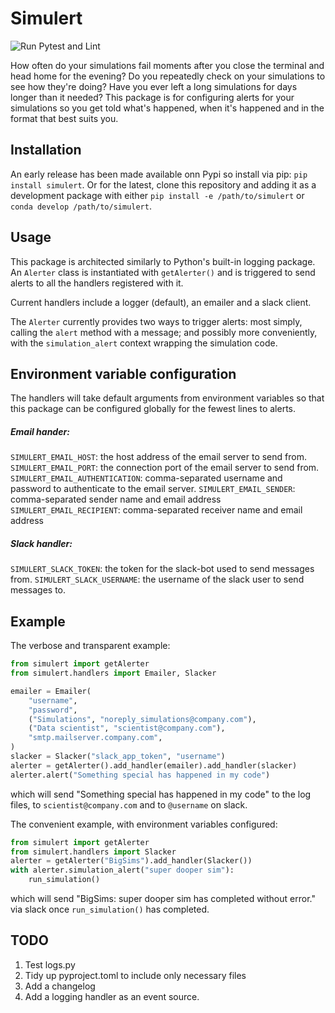 # Simulert
![Run Pytest and Lint](https://github.com/JJMinton/simulert/workflows/Run%20Pytest%20and%20Lint/badge.svg)

How often do your simulations fail moments after you close the terminal and head home
for the evening? Do you repeatedly check on your simulations to see how they're doing?
Have you ever left a long simulations for days longer than it needed?
This package is for configuring alerts for your simulations so you get told what's
happened, when it's happened and in the format that best suits you.

## Installation
An early release has been made available onn Pypi so install via pip:
`pip install simulert`. Or for the latest, clone this repository and adding it as a
development package with either `pip install -e /path/to/simulert` or
`conda develop /path/to/simulert`.

## Usage
This package is architected similarly to Python's built-in logging package.
An `Alerter` class is instantiated with `getAlerter()` and is triggered to send
alerts to all the handlers registered with it.

Current handlers include a logger (default), an emailer and a slack client.

The `Alerter` currently provides two ways to trigger alerts: most simply, calling the
`alert` method with a message; and possibly more conveniently, with the
`simulation_alert` context wrapping the simulation code.

## Environment variable configuration
The handlers will take default arguments from environment variables so that this package
can be configured globally for the fewest lines to alerts.

##### Email hander:
`SIMULERT_EMAIL_HOST`: the host address of the email server to send from.
`SIMULERT_EMAIL_PORT`: the connection port of the email server to send from.
`SIMULERT_EMAIL_AUTHENTICATION`: comma-separated username and password to authenticate
    to the email server.
`SIMULERT_EMAIL_SENDER`: comma-separated sender name and email address
`SIMULERT_EMAIL_RECIPIENT`: comma-separated receiver name and email address


##### Slack handler:
`SIMULERT_SLACK_TOKEN`: the token for the slack-bot used to send messages from.
`SIMULERT_SLACK_USERNAME`: the username of the slack user to send messages to.


## Example
The verbose and transparent example:
```python
from simulert import getAlerter
from simulert.handlers import Emailer, Slacker

emailer = Emailer(
    "username",
    "password",
    ("Simulations", "noreply_simulations@company.com"),
    ("Data scientist", "scientist@company.com"),
    "smtp.mailserver.company.com",
)
slacker = Slacker("slack_app_token", "username")
alerter = getAlerter().add_handler(emailer).add_handler(slacker)
alerter.alert("Something special has happened in my code")
```
which will send "Something special has happened in my code" to the log files, to
`scientist@company.com` and to `@username` on slack.

The convenient example, with environment variables configured:
```python
from simulert import getAlerter
from simulert.handlers import Slacker
alerter = getAlerter("BigSims").add_handler(Slacker())
with alerter.simulation_alert("super dooper sim"):
    run_simulation()
```
which will send "BigSims: super dooper sim has completed without error." via slack once
`run_simulation()` has completed.

## TODO
1. Test logs.py
1. Tidy up pyproject.toml to include only necessary files
1. Add a changelog
1. Add a logging handler as an event source.
